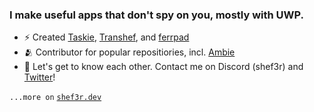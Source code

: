 ### I make useful apps that don't spy on you, mostly with UWP.

- ⚡  Created [Taskie](https://github.com/shef3r/Taskie), [Transhef](https://github.com/shef3r/Transhef), and [ferrpad](https://github.com/shef3r/ferrpad)
- 🫂  Contributor for popular repositiories, incl. [Ambie](https://github.com/jenius-apps/ambie)
- 💭  Let's get to know each other. Contact me on Discord (shef3r) and [Twitter](https://twitter.com/sheferdev)!

`...more on` [`shef3r.dev`](https://shef3r.dev/)
